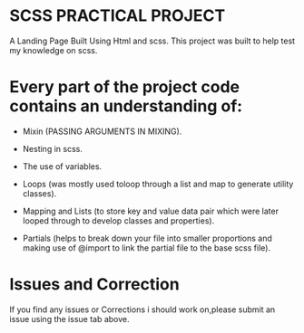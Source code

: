 # SCSS PRACTICAL PROJECT 

A Landing Page Built Using Html and scss.
This project was built to help test my knowledge on scss.

# Every part of the project code contains an understanding of:

* Mixin (PASSING ARGUMENTS IN MIXING).

* Nesting in scss.

* The use of variables.

* Loops (was mostly used toloop through a list and map to generate utility classes).

* Mapping and Lists (to store key and value data pair which were later looped through to develop classes and properties).

* Partials (helps to break down your file into smaller proportions and making use of @import to link the partial file to the base scss file).

 
# Issues and Correction
If you find any issues or Corrections i should work on,please submit an issue using the issue tab above.


